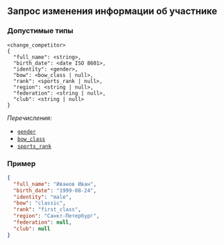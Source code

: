 ## Запрос изменения информации об участнике

### Допустимые типы

```
<change_competitor>
{
  "full_name": <string>,
  "birth_date": <date ISO 8601>,
  "identity": <gender>,
  "bow": <bow_class | null>,
  "rank": <sports_rank | null>,
  "region": <string | null>,
  "federation": <string | null>,
  "club": <string | null>
}
```

_Перечисления:_

- [`gender`](../enums/gender.md)
- [`bow_class`](../enums/bow_class.md)
- [`sports_rank`](../enums/sports_rank.md)

### Пример

```json
{
  "full_name": "Иванов Иван",
  "birth_date": "1999-08-24",
  "identity": "male",
  "bow": "classic",
  "rank": "first_class",
  "region": "Санкт-Петербург",
  "federation": null,
  "club": null
}
```
